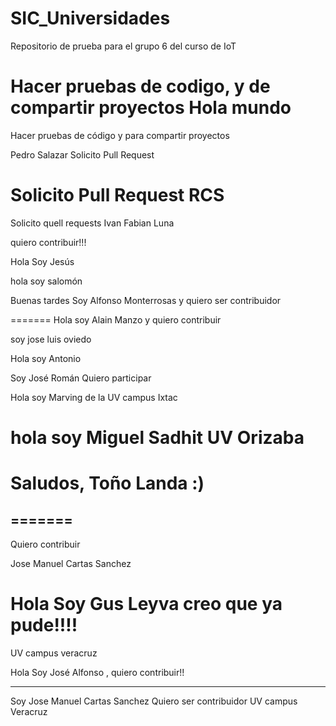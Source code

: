 # SIC_Universidades

Repositorio de prueba para el grupo 6 del curso de IoT

Hacer pruebas de codigo, y de compartir proyectos
Hola mundo
=======
Hacer pruebas de código y para compartir proyectos


Pedro Salazar Solicito Pull Request


Solicito Pull Request RCS
=======

Solicito quell requests Ivan Fabian Luna


quiero contribuir!!!

Hola Soy Jesús 

hola soy salomón 

Buenas tardes Soy Alfonso Monterrosas y quiero ser contribuidor


=======
Hola soy Alain Manzo y quiero contribuir

soy jose luis oviedo


Hola soy Antonio




Soy José Román Quiero participar


Hola soy Marving de la UV campus Ixtac



hola soy Miguel Sadhit UV Orizaba
=======
Saludos, Toño Landa :)
=======
=======
-------------------------------------------------
Quiero contribuir

Jose Manuel Cartas Sanchez






Hola Soy Gus Leyva creo que ya pude!!!!
=======
UV campus veracruz 



Hola Soy José Alfonso , quiero contribuir!!


---------------------------------------------


Soy Jose Manuel  Cartas Sanchez
Quiero ser contribuidor 
UV campus Veracruz




